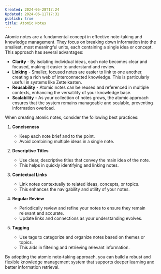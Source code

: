 ```yaml
---
Created: 2024-05-28T17:24
Updated: 2024-06-11T17:31
publish: true
title: Atomic Notes
---
```

Atomic notes are a fundamental concept in effective note-taking and knowledge management. They focus on breaking down information into the smallest, most meaningful units, each containing a single idea or concept. This approach has several advantages:

- **Clarity** - By isolating individual ideas, each note becomes clear and focused, making it easier to understand and review.
- **Linking** - Smaller, focused notes are easier to link to one another, creating a rich web of interconnected knowledge. This is particularly useful in systems like Zettelkasten.
- **Reusability** - Atomic notes can be reused and referenced in multiple contexts, enhancing the versatility of your knowledge base.
- **Scalability** - As your collection of notes grows, the atomic approach ensures that the system remains manageable and scalable, preventing information overload.

When creating atomic notes, consider the following best practices:

1. **Conciseness**
    
    - Keep each note brief and to the point.
    - Avoid combining multiple ideas in a single note.
2. **Descriptive Titles**
    
    - Use clear, descriptive titles that convey the main idea of the note.
    - This helps in quickly identifying and linking notes.
3. **Contextual Links**
    
    - Link notes contextually to related ideas, concepts, or topics.
    - This enhances the navigability and utility of your notes.
4. **Regular Review**
    
    - Periodically review and refine your notes to ensure they remain relevant and accurate.
    - Update links and connections as your understanding evolves.
5. **Tagging**
    
    - Use tags to categorize and organize notes based on themes or topics.
    - This aids in filtering and retrieving relevant information.

By adopting the atomic note-taking approach, you can build a robust and flexible knowledge management system that supports deeper learning and better information retrieval.